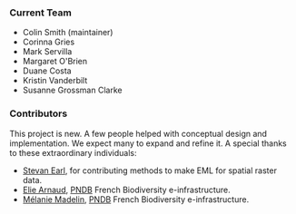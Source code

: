 ### Current Team

* Colin Smith (maintainer)
* Corinna Gries
* Mark Servilla
* Margaret O'Brien
* Duane Costa
* Kristin Vanderbilt
* Susanne Grossman Clarke

### Contributors

This project is new. A few people helped with conceptual design and implementation. We expect many to expand and refine it. A special thanks to these extraordinary individuals:

* [Stevan Earl](https://sustainability.asu.edu/person/stevan-earl/), for contributing methods to make EML for spatial raster data.
* [Elie Arnaud](https://www.linkedin.com/in/elie-arnaud-440132151/), [PNDB](https://www.pndb.fr/) French Biodiversity e-infrastructure.
* [Mélanie Madelin](https://www.patrinat.fr/fr/annuaire/melanie-madelin-7130), [PNDB](https://www.pndb.fr/) French Biodiversity e-infrastructure.
